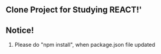 ## Clone Project for Studying REACT!'

## Notice!
1. Please do "npm install", when package.json file updated